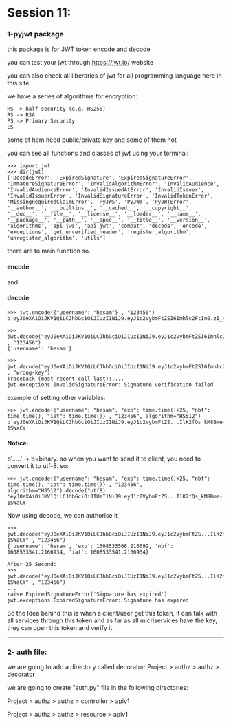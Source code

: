 # Session 11: 

### 1-pyjwt package
this package is for JWT token encode and decode 

you can test your jwt through https://jwt.io/ website

you can also check all liberaries of jwt for all programming language here in this site

we have a series of algorithms for encryption:
```
HS -> half security (e.g. HS256)
RS -> RSA
PS -> Primary Security
ES
```
some of hem need public/private key and some of them not

you can see all functions and classes of jwt using your terminal:
```
>>> import jwt
>>> dir(jwt)
['DecodeError', 'ExpiredSignature', 'ExpiredSignatureError', 'ImmatureSignatureError', 'InvalidAlgorithmError', 'InvalidAudience', 'InvalidAudienceError', 'InvalidIssuedAtError', 'InvalidIssuer', 'InvalidIssuerError', 'InvalidSignatureError', 'InvalidTokenError', 'MissingRequiredClaimError', 'PyJWS', 'PyJWT', 'PyJWTError', '__author__', '__builtins__', '__cached__', '__copyright__', '__doc__', '__file__', '__license__', '__loader__', '__name__', '__package__', '__path__', '__spec__', '__title__', '__version__', 'algorithms', 'api_jws', 'api_jwt', 'compat', 'decode', 'encode', 'exceptions', 'get_unverified_header', 'register_algorithm', 'unregister_algorithm', 'utils']

```
there are to main function so. 
#### encode 
and 
#### decode
```
>>> jwt.encode({"username": "hesam"} , "123456")
b'eyJ0eXAiOiJKV1QiLCJhbGciOiJIUzI1NiJ9.eyJ1c2VybmFtZSI6Imhlc2FtIn0.zI_X9pISTvl8DG2SE7sfALdB2HjJWFrceHzr7xVdOEY'

>>> jwt.decode("eyJ0eXAiOiJKV1QiLCJhbGciOiJIUzI1NiJ9.eyJ1c2VybmFtZSI6Imhlc2FtIn0.zI_X9pISTvl8DG2SE7sfALdB2HjJWFrceHzr7xVdOEY" , "123456")
{'username': 'hesam'}

>>> jwt.decode("eyJ0eXAiOiJKV1QiLCJhbGciOiJIUzI1NiJ9.eyJ1c2VybmFtZSI6Imhlc2FtIn0.zI_X9pISTvl8DG2SE7sfALdB2HjJWFrceHzr7xVdOEY" , "wrong-key")
Traceback (most recent call last):....
jwt.exceptions.InvalidSignatureError: Signature verification failed

```

example of setting other variables:
```
>>> jwt.encode({"username": "hesam", "exp": time.time()+25, "nbf": time.time(), "iat": time.time()} , "123456", algorithm="HS512")
b'eyJ0eXAiOiJKV1QiLCJhbGciOiJIUzI1NiJ9.eyJ1c2VybmFtZS...IlK2fQs_kM8Bme-1SWaCY'
```
#### Notice: 
b'.....' -> b=binary. so when you want to send it to client, you need to convert it to utf-8. so:
```
>>> jwt.encode({"username": "hesam", "exp": time.time()+25, "nbf": time.time(), "iat": time.time()} , "123456", algorithm="HS512").decode("utf8)
'eyJ0eXAiOiJKV1QiLCJhbGciOiJIUzI1NiJ9.eyJ1c2VybmFtZS...IlK2fQs_kM8Bme-1SWaCY'
```

Now using decode, we can authorise it
```
>>> jwt.decode("eyJ0eXAiOiJKV1QiLCJhbGciOiJIUzI1NiJ9.eyJ1c2VybmFtZS...IlK2fQs_kM8Bme-1SWaCY" , "123456")
{'username': 'hesam', 'exp': 1608533566.216692, 'nbf': 1608533541.2166934, 'iat': 1608533541.2166934}

After 25 Second: 
>>> jwt.decode("eyJ0eXAiOiJKV1QiLCJhbGciOiJIUzI1NiJ9.eyJ1c2VybmFtZS...IlK2fQs_kM8Bme-1SWaCY" , "123456")
...
raise ExpiredSignatureError('Signature has expired')
jwt.exceptions.ExpiredSignatureError: Signature has expired

```
So the Idea behind this is when a client/user get this token, it can talk with all services through this token and as far as all micriservices have the key, they can open this token and verify it. 

---
### 2- auth file:

we are going to add a directory called decorator: Project > authz > authz > decorator

we are going to create "auth.py" file in the following directories:

Project > authz > authz > controller > apiv1

Project > authz > authz > resource > apiv1

